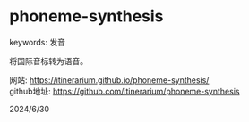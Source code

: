 # phoneme-synthesis

keywords: 发音  

将国际音标转为语音。  

网站: https://itinerarium.github.io/phoneme-synthesis/  
github地址: https://github.com/itinerarium/phoneme-synthesis  


2024/6/30  
